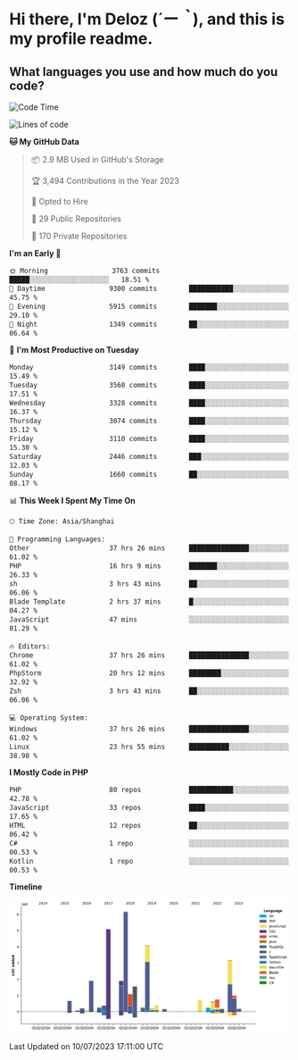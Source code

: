 # **Hi there, I'm Deloz (*´ー｀*), and this is my profile readme.**

## **What languages you use and how much do you code?**

<!--START_SECTION:waka-->
![Code Time](http://img.shields.io/badge/Code%20Time-1%2C877%20hrs-blue)

![Lines of code](https://img.shields.io/badge/From%20Hello%20World%20I%27ve%20Written-31.3%20million%20lines%20of%20code-blue)

**🐱 My GitHub Data** 

> 📦 2.9 MB Used in GitHub's Storage 
 > 
> 🏆 3,494 Contributions in the Year 2023
 > 
> 💼 Opted to Hire
 > 
> 📜 29 Public Repositories 
 > 
> 🔑 170 Private Repositories 
 > 
**I'm an Early 🐤** 

```text
🌞 Morning                3763 commits        █████░░░░░░░░░░░░░░░░░░░░   18.51 % 
🌆 Daytime                9300 commits        ███████████░░░░░░░░░░░░░░   45.75 % 
🌃 Evening                5915 commits        ███████░░░░░░░░░░░░░░░░░░   29.10 % 
🌙 Night                  1349 commits        ██░░░░░░░░░░░░░░░░░░░░░░░   06.64 % 
```
📅 **I'm Most Productive on Tuesday** 

```text
Monday                   3149 commits        ████░░░░░░░░░░░░░░░░░░░░░   15.49 % 
Tuesday                  3560 commits        ████░░░░░░░░░░░░░░░░░░░░░   17.51 % 
Wednesday                3328 commits        ████░░░░░░░░░░░░░░░░░░░░░   16.37 % 
Thursday                 3074 commits        ████░░░░░░░░░░░░░░░░░░░░░   15.12 % 
Friday                   3110 commits        ████░░░░░░░░░░░░░░░░░░░░░   15.30 % 
Saturday                 2446 commits        ███░░░░░░░░░░░░░░░░░░░░░░   12.03 % 
Sunday                   1660 commits        ██░░░░░░░░░░░░░░░░░░░░░░░   08.17 % 
```


📊 **This Week I Spent My Time On** 

```text
🕑︎ Time Zone: Asia/Shanghai

💬 Programming Languages: 
Other                    37 hrs 26 mins      ███████████████░░░░░░░░░░   61.02 % 
PHP                      16 hrs 9 mins       ███████░░░░░░░░░░░░░░░░░░   26.33 % 
sh                       3 hrs 43 mins       ██░░░░░░░░░░░░░░░░░░░░░░░   06.06 % 
Blade Template           2 hrs 37 mins       █░░░░░░░░░░░░░░░░░░░░░░░░   04.27 % 
JavaScript               47 mins             ░░░░░░░░░░░░░░░░░░░░░░░░░   01.29 % 

🔥 Editors: 
Chrome                   37 hrs 26 mins      ███████████████░░░░░░░░░░   61.02 % 
PhpStorm                 20 hrs 12 mins      ████████░░░░░░░░░░░░░░░░░   32.92 % 
Zsh                      3 hrs 43 mins       ██░░░░░░░░░░░░░░░░░░░░░░░   06.06 % 

💻 Operating System: 
Windows                  37 hrs 26 mins      ███████████████░░░░░░░░░░   61.02 % 
Linux                    23 hrs 55 mins      ██████████░░░░░░░░░░░░░░░   38.98 % 
```

**I Mostly Code in PHP** 

```text
PHP                      80 repos            ███████████░░░░░░░░░░░░░░   42.78 % 
JavaScript               33 repos            ████░░░░░░░░░░░░░░░░░░░░░   17.65 % 
HTML                     12 repos            ██░░░░░░░░░░░░░░░░░░░░░░░   06.42 % 
C#                       1 repo              ░░░░░░░░░░░░░░░░░░░░░░░░░   00.53 % 
Kotlin                   1 repo              ░░░░░░░░░░░░░░░░░░░░░░░░░   00.53 % 
```



**Timeline**

![Lines of Code chart](https://raw.githubusercontent.com/deloz/deloz/main/assets/bar_graph.png)


 Last Updated on 10/07/2023 17:11:00 UTC
<!--END_SECTION:waka-->
